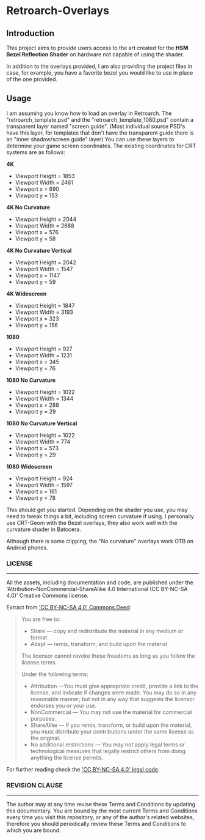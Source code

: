 # Retroarch-Overlays

## Introduction
This project aims to provide users access to the art created for the **HSM Bezel Reflection Shader** on hardware not capable of using the shader.

In addition to the overlays provided, I am also providing the project files in case, for example, you have a favorite bezel you would like to use in place of the one provided.

## Usage

I am assuming you know how to load an overlay in Retroarch. The "retroarch_template.psd" and the "retroarch_template_1080.psd" contain a transparent layer named "screen guide". (Most individual source PSD's have this layer, for templates that don't have the transparent guide there is an "inner shadow/screen guide" layer) You can use these layers to determine your game screen coordinates. The existing coordinates for CRT systems are as follows:

**4K**
* Viewport Height = 1853
* Viewport Width = 2461
* Viewport x = 690
* Viewport y = 153

**4K No Curvature**
* Viewport Height = 2044
* Viewport Width = 2688
* Viewport x = 576
* Viewport y = 58
 
**4K No Curvature Vertical**
* Viewport Height = 2042
* Viewport Width = 1547
* Viewport x = 1147
* Viewport y = 59

**4K Widescreen**
* Viewport Height = 1847
* Viewport Width = 3193
* Viewport x = 323
* Viewport y = 156

**1080**
* Viewport Height = 927
* Viewport Width = 1231
* Viewport x = 345
* Viewport y = 76

**1080 No Curvature**
* Viewport Height = 1022
* Viewport Width = 1344
* Viewport x = 288
* Viewport y = 29

**1080 No Curvature Vertical**
* Viewport Height = 1022
* Viewport Width = 774
* Viewport x = 573
* Viewport y = 29

**1080 Widescreen**
* Viewport Height = 924
* Viewport Width = 1597
* Viewport x = 161
* Viewport y = 78

This should get you started. Depending on the shader you use, you may need to tweak things a bit, including screen curvature if using. I personally use CRT-Geom with the Bezel overlays, they also work well with the curvature shader in Batocera.

Although there is some clipping, the "No curvature" overlays work OTB on Android phones.

### LICENSE
*******************
All the assets, including documentation and code, are published under the 'Attribution-NonCommercial-ShareAlike 4.0 International (CC BY-NC-SA 4.0)' Creative Commons license.

Extract from ['CC BY-NC-SA 4.0' Commons Deed](#https://creativecommons.org/licenses/by-nc-sa/4.0/deed.en):


> You are free to:
> - Share &#8212; copy and redistribute the material in any medium or format
> - Adapt &#8212; remix, transform, and build upon the material
> 
> The licensor cannot revoke these freedoms as long as you follow the license terms.
> 
> Under the following terms:
>
> - Attribution &#8212;You must give appropriate credit, provide a link to the license, and indicate if changes were made. You may do so in any reasonable manner, but not in any way that suggests the licensor endorses you or your use.
> - NonCommercial &#8212; You may not use the material for commercial purposes.
> - ShareAlike &#8212; If you remix, transform, or build upon the material, you must distribute your contributions under the same license as the original.
> - No additional restrictions &#8212; You may not apply legal terms or technological measures that legally restrict others from doing anything the license permits.

For further reading check the ['CC BY-NC-SA 4.0' legal code](#https://creativecommons.org/licenses/by-nc-sa/4.0/legalcode.en).


  
### REVISION CLAUSE
***************************
The author may at any time revise these Terms and Conditions by updating this documentary.
You are bound by the most current Terms and Conditions every time you visit this repository, or any of the author's related websites, therefore you should periodically review these Terms and Conditions to which you are bound.

